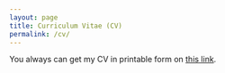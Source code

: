 ```yaml
---
layout: page
title: Curriculum Vitae (CV)
permalink: /cv/
---
```

You always can get my CV in printable form on [this link](assets/CV_MalyshkinFV_JavaScala_Dev_Eng.pdf).
